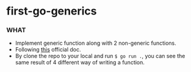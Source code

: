 # first-go-generics

### WHAT
- Implement generic function along with 2 non-generic functions.
- Following [this](https://go.dev/doc/tutorial/generics) official doc.
- By clone the repo to your local and run ```$ go run .```, you can see the same result of 4 different way of writing a function. 
